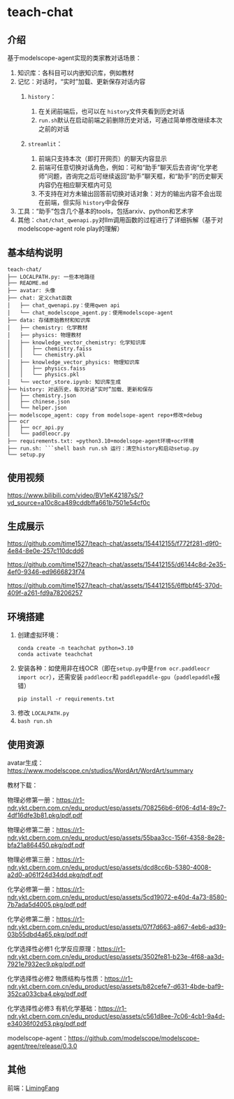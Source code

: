 # teach-chat

## 介绍

基于modelscope-agent实现的类家教对话场景：

1. 知识库：各科目可以内嵌知识库，例如教材
2. 记忆：对话时，“实时”加载、更新保存对话内容
   1. `history`：

      1. 在关闭前端后，也可以在 `history`文件夹看到历史对话
      2. `run.sh`默认在启动前端之前删除历史对话，可通过简单修改继续本次之前的对话
   2. `streamlit`：

      1. 前端只支持本次（即打开网页）的聊天内容显示
      2. 前端可任意切换对话角色，例如：可和“助手”聊天后去咨询“化学老师”问题，咨询完之后可继续返回“助手”聊天框，和“助手”的历史聊天内容仍在相应聊天框内可见
      3. 不支持在对方未输出回答前切换对话对象：对方的输出内容不会出现在前端，但实际 `history`中会保存
3. 工具：“助手”包含几个基本的tools，包括arxiv、python和艺术字
4. 其他：`chat/chat_qwenapi.py`对llm调用函数的过程进行了详细拆解（基于对modelscope-agent role play的理解）

## 基本结构说明

```
teach-chat/
├── LOCALPATH.py: 一些本地路径
├── README.md
├── avatar: 头像
├── chat: 定义chat函数
│   ├── chat_qwenapi.py：使用qwen api
│   └── chat_modelscope_agent.py：使用modelscope-agent
├── data: 存储原始教材和知识库
│   ├── chemistry: 化学教材
│   ├── physics: 物理教材
│   ├── knowledge_vector_chemistry: 化学知识库
│   │   ├── chemistry.faiss
│   │   └── chemistry.pkl
│   ├── knowledge_vector_physics: 物理知识库
│   │   ├── physics.faiss
│   │   └── physics.pkl
│   └── vector_store.ipynb: 知识库生成
├── history: 对话历史，每次对话“实时”加载、更新和保存
│   ├── chemistry.json
│   ├── chinese.json
│   └── helper.json
├── modelscope_agent: copy from modelsope-agent repo+修改+debug
├── ocr
│   ├── ocr_api.py
│   └── paddleocr.py
├── requirements.txt: ≈python3.10+modelsope-agent环境+ocr环境
├── run.sh: ```shell bash run.sh 运行：清空history和启动setup.py
└── setup.py
```

## 使用视频

https://www.bilibili.com/video/BV1eK42187sS/?vd_source=a10c8ca489cddbffa661b7501e54cf0c

## 生成展示

https://github.com/time1527/teach-chat/assets/154412155/f772f281-d9f0-4e84-8e0e-257c110dcdd6

https://github.com/time1527/teach-chat/assets/154412155/d6144c8d-2e35-4ef0-9346-ed9666823f74

https://github.com/time1527/teach-chat/assets/154412155/6ffbbf45-370d-409f-a261-fd9a78206257

## 环境搭建

1. 创建虚拟环境：
   ```shell
   conda create -n teachchat python=3.10
   conda activate teachchat
   ```
2. 安装各种：如使用非在线OCR（即在`setup.py`中是`from ocr.paddleocr import ocr`），还需安装 `paddleocr`和 `paddlepaddle-gpu`（`paddlepaddle`报错）
   ```shell
   pip install -r requirements.txt
   ```
3. 修改 `LOCALPATH.py`
4. `bash run.sh`

## 使用资源

avatar生成：https://www.modelscope.cn/studios/WordArt/WordArt/summary

教材下载：

物理必修第一册：https://r1-ndr.ykt.cbern.com.cn/edu_product/esp/assets/708256b6-6f06-4d14-89c7-4df16dfe3b81.pkg/pdf.pdf

物理必修第二册：https://r1-ndr.ykt.cbern.com.cn/edu_product/esp/assets/55baa3cc-156f-4358-8e28-bfa21a864450.pkg/pdf.pdf

物理必修第三册：https://r1-ndr.ykt.cbern.com.cn/edu_product/esp/assets/dcd8cc6b-5380-4008-a2d0-a061f24d34dd.pkg/pdf.pdf

化学必修第一册：https://r1-ndr.ykt.cbern.com.cn/edu_product/esp/assets/5cd19072-e40d-4a73-8580-7b7ada5d4005.pkg/pdf.pdf

化学必修第二册：https://r1-ndr.ykt.cbern.com.cn/edu_product/esp/assets/07f7d663-a867-4eb6-ad39-03b55dbd4a65.pkg/pdf.pdf

化学选择性必修1 化学反应原理：https://r1-ndr.ykt.cbern.com.cn/edu_product/esp/assets/3502fe81-b23e-4f68-aa3d-7921e7932ec9.pkg/pdf.pdf

化学选择性必修2 物质结构与性质：https://r1-ndr.ykt.cbern.com.cn/edu_product/esp/assets/b82cefe7-d631-4bde-baf9-352ca033cba4.pkg/pdf.pdf

化学选择性必修3 有机化学基础：https://r1-ndr.ykt.cbern.com.cn/edu_product/esp/assets/c561d8ee-7c06-4cb1-9a4d-e34036f02d53.pkg/pdf.pdf

modelscope-agent：https://github.com/modelscope/modelscope-agent/tree/release/0.3.0

## 其他

前端：[LimingFang](https://github.com/LimingFang)
